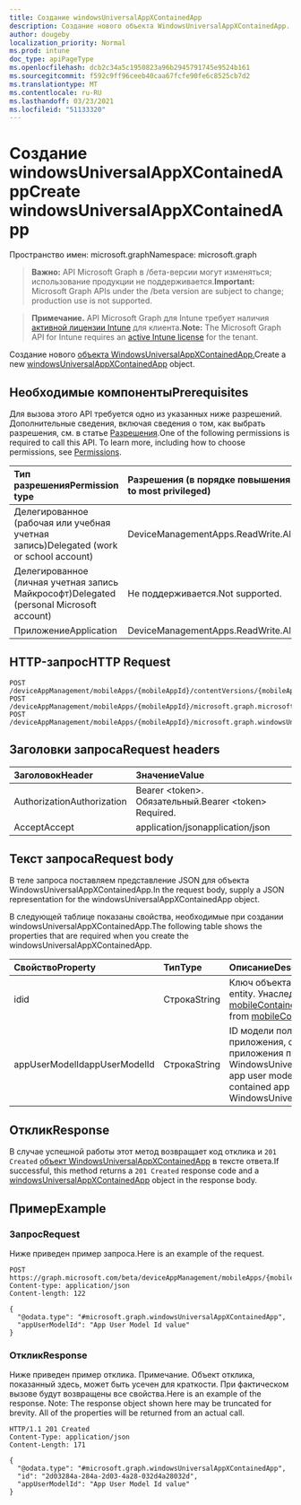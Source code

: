 ```yaml
---
title: Создание windowsUniversalAppXContainedApp
description: Создание нового объекта WindowsUniversalAppXContainedApp.
author: dougeby
localization_priority: Normal
ms.prod: intune
doc_type: apiPageType
ms.openlocfilehash: dcb2c34a5c1950823a96b2945791745e9524b161
ms.sourcegitcommit: f592c9ff96ceeb40caa67fcfe90fe6c8525cb7d2
ms.translationtype: MT
ms.contentlocale: ru-RU
ms.lasthandoff: 03/23/2021
ms.locfileid: "51133320"
---
```

# <a name="create-windowsuniversalappxcontainedapp"></a><span data-ttu-id="e4354-103">Создание windowsUniversalAppXContainedApp</span><span class="sxs-lookup"><span data-stu-id="e4354-103">Create windowsUniversalAppXContainedApp</span></span>

<span data-ttu-id="e4354-104">Пространство имен: microsoft.graph</span><span class="sxs-lookup"><span data-stu-id="e4354-104">Namespace: microsoft.graph</span></span>

> <span data-ttu-id="e4354-105">**Важно:** API Microsoft Graph в /бета-версии могут изменяться; использование продукции не поддерживается.</span><span class="sxs-lookup"><span data-stu-id="e4354-105">**Important:** Microsoft Graph APIs under the /beta version are subject to change; production use is not supported.</span></span>

> <span data-ttu-id="e4354-106">**Примечание.** API Microsoft Graph для Intune требует наличия [активной лицензии Intune](https://go.microsoft.com/fwlink/?linkid=839381) для клиента.</span><span class="sxs-lookup"><span data-stu-id="e4354-106">**Note:** The Microsoft Graph API for Intune requires an [active Intune license](https://go.microsoft.com/fwlink/?linkid=839381) for the tenant.</span></span>

<span data-ttu-id="e4354-107">Создание нового [объекта WindowsUniversalAppXContainedApp.](../resources/intune-apps-windowsuniversalappxcontainedapp.md)</span><span class="sxs-lookup"><span data-stu-id="e4354-107">Create a new [windowsUniversalAppXContainedApp](../resources/intune-apps-windowsuniversalappxcontainedapp.md) object.</span></span>

## <a name="prerequisites"></a><span data-ttu-id="e4354-108">Необходимые компоненты</span><span class="sxs-lookup"><span data-stu-id="e4354-108">Prerequisites</span></span>
<span data-ttu-id="e4354-p101">Для вызова этого API требуется одно из указанных ниже разрешений. Дополнительные сведения, включая сведения о том, как выбрать разрешения, см. в статье [Разрешения](/graph/permissions-reference).</span><span class="sxs-lookup"><span data-stu-id="e4354-p101">One of the following permissions is required to call this API. To learn more, including how to choose permissions, see [Permissions](/graph/permissions-reference).</span></span>

|<span data-ttu-id="e4354-111">Тип разрешения</span><span class="sxs-lookup"><span data-stu-id="e4354-111">Permission type</span></span>|<span data-ttu-id="e4354-112">Разрешения (в порядке повышения привилегий)</span><span class="sxs-lookup"><span data-stu-id="e4354-112">Permissions (from least to most privileged)</span></span>|
|:---|:---|
|<span data-ttu-id="e4354-113">Делегированное (рабочая или учебная учетная запись)</span><span class="sxs-lookup"><span data-stu-id="e4354-113">Delegated (work or school account)</span></span>|<span data-ttu-id="e4354-114">DeviceManagementApps.ReadWrite.All</span><span class="sxs-lookup"><span data-stu-id="e4354-114">DeviceManagementApps.ReadWrite.All</span></span>|
|<span data-ttu-id="e4354-115">Делегированное (личная учетная запись Майкрософт)</span><span class="sxs-lookup"><span data-stu-id="e4354-115">Delegated (personal Microsoft account)</span></span>|<span data-ttu-id="e4354-116">Не поддерживается.</span><span class="sxs-lookup"><span data-stu-id="e4354-116">Not supported.</span></span>|
|<span data-ttu-id="e4354-117">Приложение</span><span class="sxs-lookup"><span data-stu-id="e4354-117">Application</span></span>|<span data-ttu-id="e4354-118">DeviceManagementApps.ReadWrite.All</span><span class="sxs-lookup"><span data-stu-id="e4354-118">DeviceManagementApps.ReadWrite.All</span></span>|

## <a name="http-request"></a><span data-ttu-id="e4354-119">HTTP-запрос</span><span class="sxs-lookup"><span data-stu-id="e4354-119">HTTP Request</span></span>
<!-- {
  "blockType": "ignored"
}
-->
``` http
POST /deviceAppManagement/mobileApps/{mobileAppId}/contentVersions/{mobileAppContentId}/containedApps
POST /deviceAppManagement/mobileApps/{mobileAppId}/microsoft.graph.microsoftStoreForBusinessApp/containedApps
POST /deviceAppManagement/mobileApps/{mobileAppId}/microsoft.graph.windowsUniversalAppX/committedContainedApps
```

## <a name="request-headers"></a><span data-ttu-id="e4354-120">Заголовки запроса</span><span class="sxs-lookup"><span data-stu-id="e4354-120">Request headers</span></span>
|<span data-ttu-id="e4354-121">Заголовок</span><span class="sxs-lookup"><span data-stu-id="e4354-121">Header</span></span>|<span data-ttu-id="e4354-122">Значение</span><span class="sxs-lookup"><span data-stu-id="e4354-122">Value</span></span>|
|:---|:---|
|<span data-ttu-id="e4354-123">Authorization</span><span class="sxs-lookup"><span data-stu-id="e4354-123">Authorization</span></span>|<span data-ttu-id="e4354-124">Bearer &lt;token&gt;. Обязательный.</span><span class="sxs-lookup"><span data-stu-id="e4354-124">Bearer &lt;token&gt; Required.</span></span>|
|<span data-ttu-id="e4354-125">Accept</span><span class="sxs-lookup"><span data-stu-id="e4354-125">Accept</span></span>|<span data-ttu-id="e4354-126">application/json</span><span class="sxs-lookup"><span data-stu-id="e4354-126">application/json</span></span>|

## <a name="request-body"></a><span data-ttu-id="e4354-127">Текст запроса</span><span class="sxs-lookup"><span data-stu-id="e4354-127">Request body</span></span>
<span data-ttu-id="e4354-128">В теле запроса поставляем представление JSON для объекта WindowsUniversalAppXContainedApp.</span><span class="sxs-lookup"><span data-stu-id="e4354-128">In the request body, supply a JSON representation for the windowsUniversalAppXContainedApp object.</span></span>

<span data-ttu-id="e4354-129">В следующей таблице показаны свойства, необходимые при создании windowsUniversalAppXContainedApp.</span><span class="sxs-lookup"><span data-stu-id="e4354-129">The following table shows the properties that are required when you create the windowsUniversalAppXContainedApp.</span></span>

|<span data-ttu-id="e4354-130">Свойство</span><span class="sxs-lookup"><span data-stu-id="e4354-130">Property</span></span>|<span data-ttu-id="e4354-131">Тип</span><span class="sxs-lookup"><span data-stu-id="e4354-131">Type</span></span>|<span data-ttu-id="e4354-132">Описание</span><span class="sxs-lookup"><span data-stu-id="e4354-132">Description</span></span>|
|:---|:---|:---|
|<span data-ttu-id="e4354-133">id</span><span class="sxs-lookup"><span data-stu-id="e4354-133">id</span></span>|<span data-ttu-id="e4354-134">Строка</span><span class="sxs-lookup"><span data-stu-id="e4354-134">String</span></span>|<span data-ttu-id="e4354-135">Ключ объекта.</span><span class="sxs-lookup"><span data-stu-id="e4354-135">Key of the entity.</span></span> <span data-ttu-id="e4354-136">Унаследованный от [mobileContainedApp](../resources/intune-apps-mobilecontainedapp.md)</span><span class="sxs-lookup"><span data-stu-id="e4354-136">Inherited from [mobileContainedApp](../resources/intune-apps-mobilecontainedapp.md)</span></span>|
|<span data-ttu-id="e4354-137">appUserModelId</span><span class="sxs-lookup"><span data-stu-id="e4354-137">appUserModelId</span></span>|<span data-ttu-id="e4354-138">Строка</span><span class="sxs-lookup"><span data-stu-id="e4354-138">String</span></span>|<span data-ttu-id="e4354-139">ID модели пользователя приложения, содержатого приложения приложения WindowsUniversalAppX.</span><span class="sxs-lookup"><span data-stu-id="e4354-139">The app user model ID of the contained app of a WindowsUniversalAppX app.</span></span>|



## <a name="response"></a><span data-ttu-id="e4354-140">Отклик</span><span class="sxs-lookup"><span data-stu-id="e4354-140">Response</span></span>
<span data-ttu-id="e4354-141">В случае успешной работы этот метод возвращает код отклика и `201 Created` [объект WindowsUniversalAppXContainedApp](../resources/intune-apps-windowsuniversalappxcontainedapp.md) в тексте ответа.</span><span class="sxs-lookup"><span data-stu-id="e4354-141">If successful, this method returns a `201 Created` response code and a [windowsUniversalAppXContainedApp](../resources/intune-apps-windowsuniversalappxcontainedapp.md) object in the response body.</span></span>

## <a name="example"></a><span data-ttu-id="e4354-142">Пример</span><span class="sxs-lookup"><span data-stu-id="e4354-142">Example</span></span>

### <a name="request"></a><span data-ttu-id="e4354-143">Запрос</span><span class="sxs-lookup"><span data-stu-id="e4354-143">Request</span></span>
<span data-ttu-id="e4354-144">Ниже приведен пример запроса.</span><span class="sxs-lookup"><span data-stu-id="e4354-144">Here is an example of the request.</span></span>
``` http
POST https://graph.microsoft.com/beta/deviceAppManagement/mobileApps/{mobileAppId}/contentVersions/{mobileAppContentId}/containedApps
Content-type: application/json
Content-length: 122

{
  "@odata.type": "#microsoft.graph.windowsUniversalAppXContainedApp",
  "appUserModelId": "App User Model Id value"
}
```

### <a name="response"></a><span data-ttu-id="e4354-145">Отклик</span><span class="sxs-lookup"><span data-stu-id="e4354-145">Response</span></span>
<span data-ttu-id="e4354-p103">Ниже приведен пример отклика. Примечание. Объект отклика, показанный здесь, может быть усечен для краткости. При фактическом вызове будут возвращены все свойства.</span><span class="sxs-lookup"><span data-stu-id="e4354-p103">Here is an example of the response. Note: The response object shown here may be truncated for brevity. All of the properties will be returned from an actual call.</span></span>
``` http
HTTP/1.1 201 Created
Content-Type: application/json
Content-Length: 171

{
  "@odata.type": "#microsoft.graph.windowsUniversalAppXContainedApp",
  "id": "2d03284a-284a-2d03-4a28-032d4a28032d",
  "appUserModelId": "App User Model Id value"
}
```




